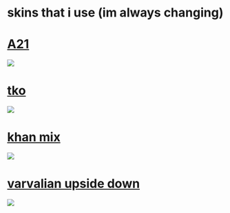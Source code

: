 

# skins that i use (im always changing)

# [A21](https://drive.google.com/file/d/1dyGTu5rU7xprmYkIETI1AYmWqDuWHNkD/view?usp=sharing)
![](https://cdn.discordapp.com/attachments/745632745128067192/787696611308208148/unknown.png)

# [tko](https://drive.google.com/file/d/1Hcu6NvzaKJqPLZ3CKF7GSfJtfhK4QXKp/view?usp=sharing)
![](https://osu.ppy.sh/ss/15932770/f822)

# [khan mix](https://milinho.s-ul.eu/fU0Lz0QV)
![](https://osu.ppy.sh/ss/16022550/84e0)

# [varvalian upside down](https://milinho.s-ul.eu/eyp1w42V)
![](https://osu.ppy.sh/ss/16022556/39be)
